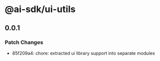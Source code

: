 # @ai-sdk/ui-utils

## 0.0.1

### Patch Changes

- 85f209a4: chore: extracted ui library support into separate modules
